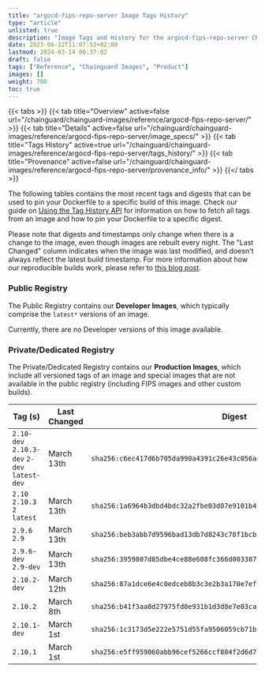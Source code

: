 ```yaml
---
title: "argocd-fips-repo-server Image Tags History"
type: "article"
unlisted: true
description: "Image Tags and History for the argocd-fips-repo-server Chainguard Image"
date: 2023-06-22T11:07:52+02:00
lastmod: 2024-03-14 00:37:02
draft: false
tags: ["Reference", "Chainguard Images", "Product"]
images: []
weight: 700
toc: true
---
```


{{< tabs >}}
{{< tab title="Overview" active=false url="/chainguard/chainguard-images/reference/argocd-fips-repo-server/" >}}
{{< tab title="Details" active=false url="/chainguard/chainguard-images/reference/argocd-fips-repo-server/image_specs/" >}}
{{< tab title="Tags History" active=true url="/chainguard/chainguard-images/reference/argocd-fips-repo-server/tags_history/" >}}
{{< tab title="Provenance" active=false url="/chainguard/chainguard-images/reference/argocd-fips-repo-server/provenance_info/" >}}
{{</ tabs >}}

The following tables contains the most recent tags and digests that can be used to pin your Dockerfile to a specific build of this image. Check our guide on [Using the Tag History API](/chainguard/chainguard-images/using-the-tag-history-api/) for information on how to fetch all tags from an image and how to pin your Dockerfile to a specific digest.

Please note that digests and timestamps only change when there is a change to the image, even though images are rebuilt every night. The "Last Changed" column indicates when the image was last modified, and doesn't always reflect the latest build timestamp. For more information about how our reproducible builds work, please refer to [this blog post](https://www.chainguard.dev/unchained/reproducing-chainguards-reproducible-image-builds).

### Public Registry
The Public Registry contains our **Developer Images**, which typically comprise the `latest*` versions of an image.

Currently, there are no Developer versions of this image available.

### Private/Dedicated Registry
The Private/Dedicated Registry contains our **Production Images**, which include all versioned tags of an image and special images that are not available in the public registry (including FIPS images and other custom builds).

| Tag (s)                                       | Last Changed | Digest                                                                    |
|-----------------------------------------------|--------------|---------------------------------------------------------------------------|
|  `2.10-dev` `2.10.3-dev` `2-dev` `latest-dev` | March 13th   | `sha256:c6ec417d6b705da990a4391c26e43c056a1eca0f2aab9b2584c6a61b57257955` |
|  `2.10` `2.10.3` `2` `latest`                 | March 13th   | `sha256:1a6964b3dbd4bdc32a2fbe03d07e9101b4d481ba6865c2bd8f9e799b1f2c805e` |
|  `2.9.6` `2.9`                                | March 13th   | `sha256:beb3abb7d9596bad13db7d8243c78f1bcb9869e390ce7fd5ac45a4cbd81a1868` |
|  `2.9.6-dev` `2.9-dev`                        | March 13th   | `sha256:3959807d85dbe4ce88e608fc366d00338793b41a608021bcc91a563525a020e0` |
|  `2.10.2-dev`                                 | March 12th   | `sha256:87a1dce6e4c0edceb8b3c3e2b3a170e7ef8d981386f47f7ec99fafa825439766` |
|  `2.10.2`                                     | March 8th    | `sha256:b41f3aa8d27975fd0e931b1d3d8e7e03caef2760177febab78222e070686fd5b` |
|  `2.10.1-dev`                                 | March 1st    | `sha256:1c3173d5e222e5751d55fa9506059cb71b7f7bea785e12d4d92a3df01b5e2813` |
|  `2.10.1`                                     | March 1st    | `sha256:e5ff959060abb96cef5266ccf884f2d6d7db30ac6f776c2d2abb66e9992db312` |

